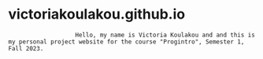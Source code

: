 # victoriakoulakou.github.iο
                       Hello, my name is Victoria Koulakou and and this is my personal project website for the course "Progintro", Semester 1, Fall 2023.
                      
                    
                        
